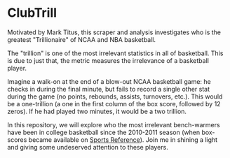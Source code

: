 # ClubTrill
Motivated by Mark Titus, this scraper and analysis investigates who is the greatest "Trillionaire" of NCAA and NBA basketball. 

The "trillion" is one of the most irrelevant statistics in all of basketball. This is due to just that, the metric measures the irrelevance of a basketball player.  

Imagine a walk-on at the end of a blow-out NCAA basketball game: he checks in during the final minute, but fails to record a single other stat during the game (no points, rebounds, assists, turnovers, etc.). This would be a one-trillion (a one in the first column of the box score, followed by 12 zeros).  If he had played two minutes, it would be a two trillion.

In this repository, we will explore who the most irrelevant bench-warmers have been in college basketball since the 2010-2011 season (when box-scores became available on [Sports Reference](http://www.sports-reference.com/cbb/boxscores/)).  Join me in shining a light and giving some undeserved attention to these players. 
